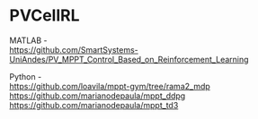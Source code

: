 # PVCellRL

MATLAB -  
https://github.com/SmartSystems-UniAndes/PV_MPPT_Control_Based_on_Reinforcement_Learning  

Python -  
https://github.com/loavila/mppt-gym/tree/rama2_mdp  
https://github.com/marianodepaula/mppt_ddpg  
https://github.com/marianodepaula/mppt_td3  
